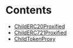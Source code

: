 

# Contents
- [ChildERC20Proxified](ChildERC20Proxified.sol/contract.ChildERC20Proxified.md)
- [ChildERC721Proxified](ChildERC721Proxified.sol/contract.ChildERC721Proxified.md)
- [ChildTokenProxy](ChildTokenProxy.sol/contract.ChildTokenProxy.md)
